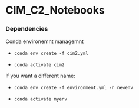 # CIM_C2_Notebooks

### Dependencies

Conda environemnt managemnt

- `conda env create -f cim2.yml`

- `conda activate cim2`

If you want a different name:

- `conda env create -f environment.yml -n newenv`

- `conda activate myenv`